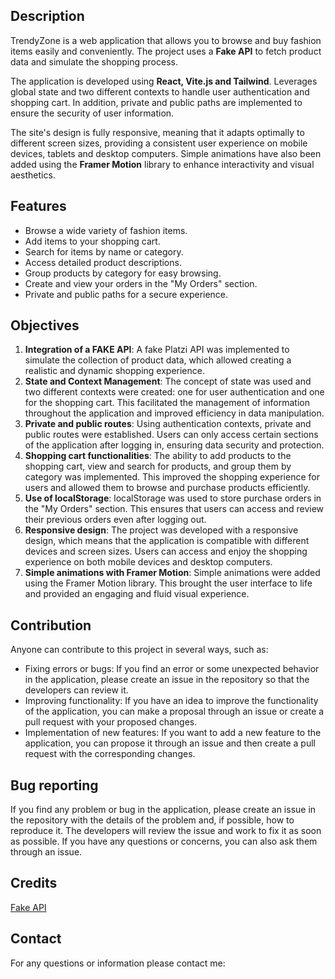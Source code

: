 <!-- # [SHOPI](https://trendy-zone.vercel.app/) -->

## Description

TrendyZone is a web application that allows you to browse and buy fashion items easily and conveniently. The project uses a <b>Fake API</b> to fetch product data and simulate the shopping process.

The application is developed using <b>React, Vite.js and Tailwind</b>. Leverages global state and two different contexts to handle user authentication and shopping cart. In addition, private and public paths are implemented to ensure the security of user information.

The site's design is fully responsive, meaning that it adapts optimally to different screen sizes, providing a consistent user experience on mobile devices, tablets and desktop computers. Simple animations have also been added using the <b>Framer Motion</b> library to enhance interactivity and visual aesthetics.

<!-- [Live](https://trendy-zone.vercel.app/) -->

## Features

- Browse a wide variety of fashion items.
- Add items to your shopping cart.
- Search for items by name or category.
- Access detailed product descriptions.
- Group products by category for easy browsing.
- Create and view your orders in the "My Orders" section.
- Private and public paths for a secure experience.

## Objectives 
<ol>
  <li>
<b>Integration of a FAKE API</b>: A fake Platzi API was implemented to simulate the collection of product data, which allowed creating a realistic and dynamic shopping experience.  </li>
  <li>
<b>State and Context Management</b>: The concept of state was used and two different contexts were created: one for user authentication and one for the shopping cart. This facilitated the management of information throughout the application and improved efficiency in data manipulation.  </li>
  <li>
<b>Private and public routes</b>: Using authentication contexts, private and public routes were established. Users can only access certain sections of the application after logging in, ensuring data security and protection.  </li>
  <li>
<b>Shopping cart functionalities</b>: The ability to add products to the shopping cart, view and search for products, and group them by category was implemented. This improved the shopping experience for users and allowed them to browse and purchase products efficiently.  </li>
  <li>
<b>Use of localStorage</b>: localStorage was used to store purchase orders in the "My Orders" section. This ensures that users can access and review their previous orders even after logging out.  </li>
  <li>
<b>Responsive design</b>: The project was developed with a responsive design, which means that the application is compatible with different devices and screen sizes. Users can access and enjoy the shopping experience on both mobile devices and desktop computers.  </li>
  <li>
<b>Simple animations with Framer Motion</b>: Simple animations were added using the Framer Motion library. This brought the user interface to life and provided an engaging and fluid visual experience.  </li>
  </ol>
  
  ## Contribution

Anyone can contribute to this project in several ways, such as:

<ul>
<li>Fixing errors or bugs: If you find an error or some unexpected behavior in the application, please create an issue in the repository so that the developers can review it.</li>
<li>Improving functionality: If you have an idea to improve the functionality of the application, you can make a proposal through an issue or create a pull request with your proposed changes.</li>
<li>Implementation of new features: If you want to add a new feature to the application, you can propose it through an issue and then create a pull request with the corresponding changes.</li>
</ul>

## Bug reporting

If you find any problem or bug in the application, please create an issue in the repository with the details of the problem and, if possible, how to reproduce it. The developers will review the issue and work to fix it as soon as possible. If you have any questions or concerns, you can also ask them through an issue.

## Credits

[Fake API](https://fakeapi.platzi.com/) 

## Contact
For any questions or information please contact me: 
<br/>
<!-- Project developer: [Alba Arenas](https://github.com/albscr)
<br/>
[Web Page](https://alba-arenas-portfolio.vercel.app/)
<br/>
[Linkedin](https://www.linkedin.com/in/albaarenasnavarro/)  -->
